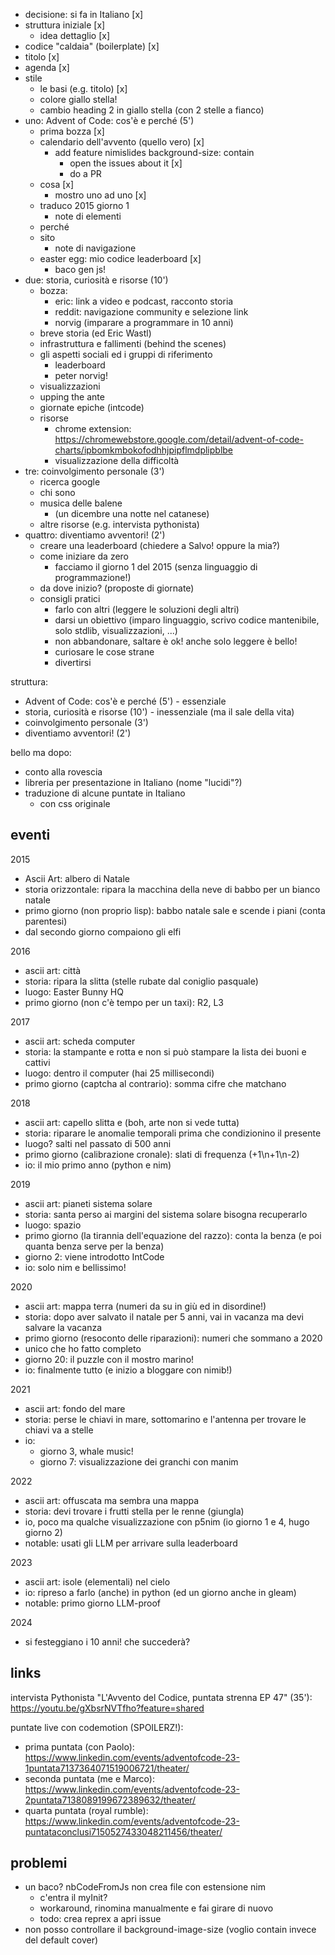 - decisione: si fa in Italiano [x]
- struttura iniziale [x]
  - idea dettaglio [x]
- codice "caldaia" (boilerplate) [x]
- titolo [x]
- agenda [x]
- stile
  - le basi (e.g. titolo) [x]
  - colore giallo stella!
  - cambio heading 2 in giallo stella (con 2 stelle a fianco)
- uno: Advent of Code: cos'è e perché (5')
  - prima bozza [x]
  - calendario dell'avvento (quello vero) [x]
    - add feature nimislides background-size: contain
      - open the issues about it [x]
      - do a PR
  - cosa [x]
    - mostro uno ad uno [x]
  - traduco 2015 giorno 1
    - note di elementi
  - perché
  - sito
    - note di navigazione
  - easter egg: mio codice leaderboard [x]
    - baco gen js!
- due: storia, curiosità e risorse (10')
  - bozza:
    - eric: link a video e podcast, racconto storia
    - reddit: navigazione community e selezione link
    - norvig (imparare a programmare in 10 anni)
  - breve storia (ed Eric Wastl)
  - infrastruttura e fallimenti (behind the scenes)
  - gli aspetti sociali ed i gruppi di riferimento
    - leaderboard
    - peter norvig!
  - visualizzazioni
  - upping the ante
  - giornate epiche (intcode)
  - risorse
    - chrome extension: https://chromewebstore.google.com/detail/advent-of-code-charts/ipbomkmbokofodhhjpipflmdplipblbe
    - visualizzazione della difficoltà
- tre: coinvolgimento personale (3')
  - ricerca google
  - chi sono
  - musica delle balene
    - (un dicembre una notte nel catanese)
  - altre risorse (e.g. intervista pythonista)
- quattro: diventiamo avventori! (2')
  - creare una leaderboard (chiedere a Salvo! oppure la mia?)
  - come iniziare da zero
    - facciamo il giorno 1 del 2015 (senza linguaggio di programmazione!)
  - da dove inizio? (proposte di giornate)
  - consigli pratici
    - farlo con altri (leggere le soluzioni degli altri)
    - darsi un obiettivo (imparo linguaggio, scrivo codice mantenibile, solo stdlib, visualizzazioni, ...)
    - non abbandonare, saltare è ok! anche solo leggere è bello!
    - curiosare le cose strane
    - divertirsi

struttura:
- Advent of Code: cos'è e perché (5') - essenziale
- storia, curiosità e risorse (10') - inessenziale (ma il sale della vita)
- coinvolgimento personale (3')
- diventiamo avventori! (2')

bello ma dopo:
- conto alla rovescia
- libreria per presentazione in Italiano (nome "lucidi"?)
- traduzione di alcune puntate in Italiano
  - con css originale

## eventi

2015
- Ascii Art: albero di Natale
- storia orizzontale: ripara la macchina della neve di babbo per un bianco natale
- primo giorno (non proprio lisp): babbo natale sale e scende i piani (conta parentesi)
- dal secondo giorno compaiono gli elfi

2016
- ascii art: città
- storia: ripara la slitta (stelle rubate dal coniglio pasquale)
- luogo: Easter Bunny HQ
- primo giorno (non c'è tempo per un taxi): R2, L3

2017
- ascii art: scheda computer
- storia: la stampante e rotta e non si può stampare la lista dei buoni e cattivi
- luogo: dentro il computer (hai 25 millisecondi)
- primo giorno (captcha al contrario): somma cifre che matchano

2018
- ascii art: capello slitta e (boh, arte non si vede tutta)
- storia: riparare le anomalie temporali prima che condizionino il presente
- luogo? salti nel passato di 500 anni
- primo giorno (calibrazione cronale): slati di frequenza (+1\n+1\n-2)
- io: il mio primo anno (python e nim)

2019
- ascii art: pianeti sistema solare
- storia: santa perso ai margini del sistema solare bisogna recuperarlo
- luogo: spazio
- primo giorno (la tirannia dell'equazione del razzo): conta la benza (e poi quanta benza serve per la benza)
- giorno 2: viene introdotto IntCode
- io: solo nim e bellissimo!

2020
- ascii art: mappa terra (numeri da su in giù ed in disordine!)
- storia: dopo aver salvato il natale per 5 anni, vai in vacanza ma devi salvare la vacanza
- primo giorno (resoconto delle riparazioni): numeri che sommano a 2020
- unico che ho fatto completo
- giorno 20: il puzzle con il mostro marino!
- io: finalmente tutto (e inizio a bloggare con nimib!)

2021
- ascii art: fondo del mare
- storia: perse le chiavi in mare, sottomarino e l'antenna per trovare le chiavi va a stelle
- io:
  - giorno 3, whale music!
  - giorno 7: visualizzazione dei granchi con manim

2022
- ascii art: offuscata ma sembra una mappa
- storia: devi trovare i frutti stella per le renne (giungla)
- io, poco ma qualche visualizzazione con p5nim (io giorno 1 e 4, hugo giorno 2)
- notable: usati gli LLM per arrivare sulla leaderboard

2023
- ascii art: isole (elementali) nel cielo
- io: ripreso a farlo (anche) in python (ed un giorno anche in gleam)
- notable: primo giorno LLM-proof

2024
- si festeggiano i 10 anni! che succederà?

## links

intervista Pythonista "L'Avvento del Codice, puntata strenna EP 47" (35'): https://youtu.be/gXbsrNVTfho?feature=shared

puntate live con codemotion (SPOILERZ!):

- prima puntata (con Paolo): https://www.linkedin.com/events/adventofcode-23-1puntata7137364071519006721/theater/
- seconda puntata (me e Marco): https://www.linkedin.com/events/adventofcode-23-2puntata7138089199672389632/theater/
- quarta puntata (royal rumble): https://www.linkedin.com/events/adventofcode-23-puntataconclusi7150527433048211456/theater/

## problemi

- un baco? nbCodeFromJs non crea file con estensione nim
  - c'entra il myInit?
  - workaround, rinomina manualmente e fai girare di nuovo
  - todo: crea reprex a apri issue
- non posso controllare il background-image-size (voglio contain invece del default cover)